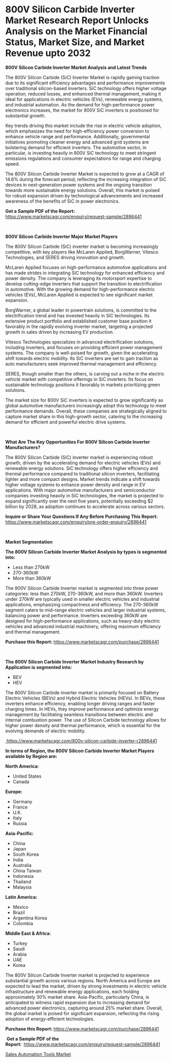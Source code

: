 <p><h1>800V Silicon Carbide Inverter Market Research Report Unlocks Analysis on the Market Financial Status, Market Size, and Market Revenue upto 2032</h1></p><p><strong>800V Silicon Carbide Inverter Market Analysis and Latest Trends</strong></p>
<p><p>The 800V Silicon Carbide (SiC) Inverter Market is rapidly gaining traction due to its significant efficiency advantages and performance improvements over traditional silicon-based inverters. SiC technology offers higher voltage operation, reduced losses, and enhanced thermal management, making it ideal for applications in electric vehicles (EVs), renewable energy systems, and industrial automation. As the demand for high-performance power electronics increases, the market for 800V SiC inverters is positioned for substantial growth. </p><p>Key trends driving this market include the rise in electric vehicle adoption, which emphasizes the need for high-efficiency power conversion to enhance vehicle range and performance. Additionally, governmental initiatives promoting cleaner energy and advanced grid systems are bolstering demand for efficient inverters. The automotive sector, in particular, is investing heavily in 800V SiC technology to meet stringent emissions regulations and consumer expectations for range and charging speed.</p><p>The 800V Silicon Carbide Inverter Market is expected to grow at a CAGR of 14.6% during the forecast period, reflecting the increasing integration of SiC devices in next-generation power systems and the ongoing transition towards more sustainable energy solutions. Overall, this market is poised for robust expansion driven by technological advancements and increased awareness of the benefits of SiC in power electronics.</p></p>
<p><strong>Get a Sample PDF of the Report:&nbsp;</strong> <a href="https://www.marketscagr.com/enquiry/request-sample/2896441?utm_campaign=3075&utm_medium=2&utm_source=Github&utm_content=ia&utm_term=15032025&utm_id=800v-silicon-carbide-inverter">https://www.marketscagr.com/enquiry/request-sample/2896441</a></p>
<p>&nbsp;</p>
<p><strong>800V Silicon Carbide Inverter Major Market Players</strong></p>
<p><p>The 800V Silicon Carbide (SiC) inverter market is becoming increasingly competitive, with key players like McLaren Applied, BorgWarner, Vitesco Technologies, and SERES driving innovation and growth. </p><p>McLaren Applied focuses on high-performance automotive applications and has made strides in integrating SiC technology for enhanced efficiency and power density. The company is leveraging its motorsport expertise to develop cutting-edge inverters that support the transition to electrification in automotive. With the growing demand for high-performance electric vehicles (EVs), McLaren Applied is expected to see significant market expansion.</p><p>BorgWarner, a global leader in powertrain solutions, is committed to the electrification trend and has invested heavily in SiC technologies. Its extensive product portfolio and established customer base position it favorably in the rapidly evolving inverter market, targeting a projected growth in sales driven by increasing EV production.</p><p>Vitesco Technologies specializes in advanced electrification solutions, including inverters, and focuses on providing efficient power management systems. The company is well-poised for growth, given the accelerating shift towards electric mobility. Its SiC inverters are set to gain traction as auto manufacturers seek improved thermal management and efficiency.</p><p>SERES, though smaller than the others, is carving out a niche in the electric vehicle market with competitive offerings in SiC inverters. Its focus on sustainable technology positions it favorably in markets prioritizing green solutions.</p><p>The market size for 800V SiC inverters is expected to grow significantly as global automotive manufacturers increasingly adopt this technology to meet performance demands. Overall, these companies are strategically aligned to capture market share in this high-growth sector, catering to the increasing demand for efficient and powerful electric drive systems.</p></p>
<p>&nbsp;</p>
<p><strong>What Are The Key Opportunities For 800V Silicon Carbide Inverter Manufacturers?</strong></p>
<p><p>The 800V Silicon Carbide (SiC) inverter market is experiencing robust growth, driven by the accelerating demand for electric vehicles (EVs) and renewable energy solutions. SiC technology offers higher efficiency and thermal performance compared to traditional silicon inverters, facilitating lighter and more compact designs. Market trends indicate a shift towards higher voltage systems to enhance power density and range in EV applications. With major automotive manufacturers and semiconductor companies investing heavily in SiC technologies, the market is projected to expand significantly over the next five years, potentially exceeding $2 billion by 2028, as adoption continues to accelerate across various sectors. </p></p>
<p><strong>Inquire or Share Your Questions If Any Before Purchasing This Report:</strong> <a href="https://www.marketscagr.com/enquiry/pre-order-enquiry/2896441?utm_campaign=3075&utm_medium=2&utm_source=Github&utm_content=ia&utm_term=15032025&utm_id=800v-silicon-carbide-inverter">https://www.marketscagr.com/enquiry/pre-order-enquiry/2896441</a></p>
<p>&nbsp;</p>
<p><strong>Market Segmentation</strong></p>
<p><strong>The 800V Silicon Carbide Inverter Market Analysis by types is segmented into:</strong></p>
<p><ul><li>Less than 270kW</li><li>270-360kW</li><li>More than 360kW</li></ul></p>
<p><p>The 800V Silicon Carbide Inverter market is segmented into three power categories: less than 270kW, 270-360kW, and more than 360kW. Inverters under 270kW are typically used in smaller electric vehicles and industrial applications, emphasizing compactness and efficiency. The 270-360kW segment caters to mid-range electric vehicles and larger industrial systems, balancing power and performance. Inverters exceeding 360kW are designed for high-performance applications, such as heavy-duty electric vehicles and advanced industrial machinery, offering maximum efficiency and thermal management.</p></p>
<p><strong>Purchase this Report:&nbsp;</strong><a href="https://www.marketscagr.com/purchase/2896441?utm_campaign=3075&utm_medium=2&utm_source=Github&utm_content=ia&utm_term=15032025&utm_id=800v-silicon-carbide-inverter">https://www.marketscagr.com/purchase/2896441</a></p>
<p>&nbsp;</p>
<p><strong>The 800V Silicon Carbide Inverter Market Industry Research by Application is segmented into:</strong></p>
<p><ul><li>BEV</li><li>HEV</li></ul></p>
<p><p>The 800V Silicon Carbide inverter market is primarily focused on Battery Electric Vehicles (BEVs) and Hybrid Electric Vehicles (HEVs). In BEVs, these inverters enhance efficiency, enabling longer driving ranges and faster charging times. In HEVs, they improve performance and optimize energy management by facilitating seamless transitions between electric and internal combustion power. The use of Silicon Carbide technology allows for higher power density and thermal performance, which is essential for the evolving demands of electric mobility.</p></p>
<p><a href="https://www.marketscagr.com/800v-silicon-carbide-inverter-r2896441?utm_campaign=3075&utm_medium=2&utm_source=Github&utm_content=ia&utm_term=15032025&utm_id=800v-silicon-carbide-inverter">&nbsp;https://www.marketscagr.com/800v-silicon-carbide-inverter-r2896441</a></p>
<p><strong>In terms of Region, the 800V Silicon Carbide Inverter Market Players available by Region are:</strong></p>
<p>
    <p> <strong> North America: </strong>
        <ul>
            <li>United States</li>
            <li>Canada</li>
        </ul>
        </p> 
    <p> <strong> Europe: </strong>
        <ul>
            <li>Germany</li>
            <li>France</li>
            <li>U.K.</li>
            <li>Italy</li>
            <li>Russia</li>
        </ul>
        </p> 
    <p> <strong> Asia-Pacific: </strong>
        <ul>
            <li>China</li>
            <li>Japan</li>
            <li>South Korea</li>
            <li>India</li>
            <li>Australia</li>
            <li>China Taiwan</li>
            <li>Indonesia</li>
            <li>Thailand</li>
            <li>Malaysia</li>
        </ul>
        </p> 
    <p> <strong> Latin America: </strong>
        <ul>
            <li>Mexico</li>
            <li>Brazil</li>
            <li>Argentina Korea</li>
            <li>Colombia</li>
        </ul>
        </p> 
    <p> <strong> Middle East & Africa: </strong>
        <ul>
            <li>Turkey</li>
            <li>Saudi</li>
            <li>Arabia</li>
            <li>UAE</li>
            <li>Korea</li>
        </ul>
    </p>
    </p>
<p><p>The 800V Silicon Carbide Inverter market is projected to experience substantial growth across various regions. North America and Europe are expected to lead the market, driven by strong investments in electric vehicle infrastructure and renewable energy applications, each holding approximately 30% market share. Asia-Pacific, particularly China, is anticipated to witness rapid expansion due to increasing demand for advanced power electronics, capturing around 25% market share. Overall, the global market is poised for significant expansion, reflecting the rising adoption of energy-efficient technologies.</p></p>
<p><strong>Purchase this Report: </strong><a href="https://www.marketscagr.com/purchase/2896441?utm_campaign=3075&utm_medium=2&utm_source=Github&utm_content=ia&utm_term=15032025&utm_id=800v-silicon-carbide-inverter">https://www.marketscagr.com/purchase/2896441</a></p>
<p>&nbsp;<strong>Get a Sample PDF of the Report:&nbsp;&nbsp;</strong><a href="https://www.marketscagr.com/enquiry/request-sample/2896441?utm_campaign=3075&utm_medium=2&utm_source=Github&utm_content=ia&utm_term=15032025&utm_id=800v-silicon-carbide-inverter">https://www.marketscagr.com/enquiry/request-sample/2896441</a></p>
<p><strong></strong></p>
<p><p><a href="https://github.com/shewlisapsai/Market-Research-Report-List-1/blob/main/sales-automation-tools-market.md?utm_campaign=3075&utm_medium=2&utm_source=Github&utm_content=ia&utm_term=15032025&utm_id=800v-silicon-carbide-inverter">Sales Automation Tools Market</a></p></p>